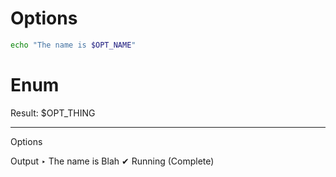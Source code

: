 # Options <r label="options"/>

<r opt="name" type="string" desc="Name" required/>

<r sub-env stdout/>

``` bash
echo "The name is $OPT_NAME"
```

# Enum <r label="options:enum"/>

<r opt="thing" type="enum|yep|nah" desc="Yep/Nah" required/>

Result: <r sub-env>$OPT_THING</r>

-----

Options

  Output
  ‣ The name is Blah
  ✔ Running (Complete)